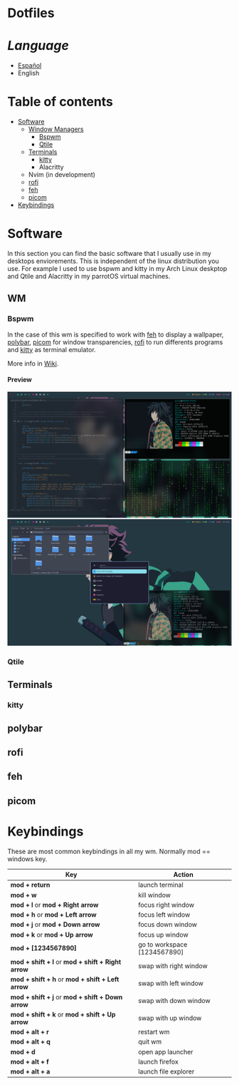 # Dotfiles

# ***Language***

- [Español]()
- English

# Table of contents

- [Software](#Software)
    - [Window Managers](##WM)
        - [Bspwm](###Bspwm)
        - [Qtile](###Qtile)
    - [Terminals](##Terminals)
        - [kitty](###kitty)
        - Alacritty
    - Nvim (in development)
    - [rofi](##rofi)
    - [feh](##feh)
    - [picom](##picom)
- [Keybindings](#Keybindings)
    
# Software

In this section you can find the basic software that I usually use in my desktops enviorements.
This is independent of the linux distribution you use. For example I used to use bspwm and kitty in my Arch Linux deskptop and Qtile and Alacritty in my parrotOS virtual machines.

## WM

### Bspwm

In the case of this wm is specified to work with [feh](##feh) to display a wallpaper, [polybar](##polybar), [picom](##picom) for window transparencies, 
[rofi](##rofi) to run differents programs and [kitty](###kitty) as terminal emulator.

More info in [Wiki](https://github.com/baskerville/bspwm).

#### Preview

![Bspwm](.screenshots/bspwm/bspwm_1.png)
![Bspwm](.screenshots/bspwm/bspwm_2.png)

### Qtile 


## Terminals

### kitty

## polybar

## rofi

## feh

## picom

# Keybindings

These are most common keybindings in all my wm. Normally mod == windows key.

| Key                                                           | Action                         |
| ------------------------------------------------------------- | ------------------------------ |
| **mod + return**                                              | launch terminal                |
| **mod + w**                                                   | kill window                    |
| **mod + l** or **mod + Right arrow**                          | focus right window             |
| **mod + h** or **mod + Left arrow**                           | focus left window              |
| **mod + j** or **mod + Down arrow**                           | focus down window              |
| **mod + k** or **mod + Up arrow**                             | focus up window                |
| **mod + \[1234567890\]**                                      | go to workspace \[1234567890\] |
| **mod + shift + l** or **mod + shift + Right arrow**          | swap with right window         |
| **mod + shift + h** or **mod + shift + Left arrow**           | swap with left window          |
| **mod + shift + j** or **mod + shift + Down arrow**           | swap with down window          |
| **mod + shift + k** or **mod + shift + Up arrow**             | swap with up window            |
| **mod + alt + r**                                             | restart wm                     |
| **mod + alt + q**                                             | quit wm                        |
| **mod + d**                                                   | open app launcher              |
| **mod + alt + f**                                             | launch firefox                 |
| **mod + alt + a**                                             | launch file explorer           |


